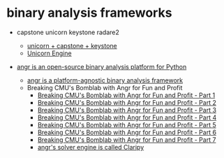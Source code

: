 # binary analysis frameworks

+ capstone unicorn keystone radare2
    + [unicorn + capstone + keystone](https://www.xandora.io/opensource)
    + [Unicorn Engine](https://github.com/unicorn-engine/unicorn) 

+ [angr is an open-source binary analysis platform for Python](https://angr.io)
    + [angr is a platform-agnostic binary analysis framework](https://github.com/angr/angr)
    + Breaking CMU's Bomblab with Angr for Fun and Profit
        + [Breaking CMU's Bomblab with Angr for Fun and Profit - Part 1](https://fanpu.io/2020/07/30/breaking-cmu-bomblab-with-angr-for-fun-and-profit-part-1/)
        + [Breaking CMU's Bomblab with Angr for Fun and Profit - Part 2](https://fanpu.io/2020/07/31/breaking-cmu-bomblab-with-angr-for-fun-and-profit-part-2/)
        + [Breaking CMU's Bomblab with Angr for Fun and Profit - Part 3](https://fanpu.io/2020/08/01/breaking-cmu-bomblab-with-angr-for-fun-and-profit-part-3/)
        + [Breaking CMU's Bomblab with Angr for Fun and Profit - Part 4](https://fanpu.io/2020/08/02/breaking-cmu-bomblab-with-angr-for-fun-and-profit-part-4/)
        + [Breaking CMU's Bomblab with Angr for Fun and Profit - Part 5](https://fanpu.io/2020/08/02/breaking-cmu-bomblab-with-angr-for-fun-and-profit-part-5/)
        + [Breaking CMU's Bomblab with Angr for Fun and Profit - Part 6](https://fanpu.io/2020/08/02/breaking-cmu-bomblab-with-angr-for-fun-and-profit-part-6/)
        + [Breaking CMU's Bomblab with Angr for Fun and Profit - Part 7](https://fanpu.io/2020/08/02/breaking-cmu-bomblab-with-angr-for-fun-and-profit-part-7/)
        + [angr's solver engine is called Claripy](https://docs.angr.io/advanced-topics/claripy)
